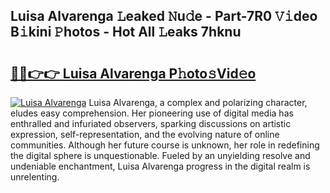 ## Luisa Alvarenga 𝙻eaked 𝙽u𝚍e - Part-7R0 𝚅𝚒deo B𝚒kini 𝙿hotos - Hot All 𝙻eaks 7hknu

# <h2><a href="http://ld0bvwc.urlbe.top/?page=Luisa+Alvarenga">🔗🔗👉👉 Luisa Alvarenga P𝚑oto𝚜Vid𝚎o</a></h2>

[![Luisa Alvarenga](https://i.imgur.com/eBuTRDB.gif)](http://ld0bvwc.urlbe.top/?page=Luisa+Alvarenga)
Luisa Alvarenga, a complex and polarizing character, eludes easy comprehension. Her pioneering use of digital media has enthralled and infuriated observers, sparking discussions on artistic expression, self-representation, and the evolving nature of online communities. Although her future course is unknown, her role in redefining the digital sphere is unquestionable. Fueled by an unyielding resolve and undeniable enchantment, Luisa Alvarenga progress in the digital realm is unrelenting.
